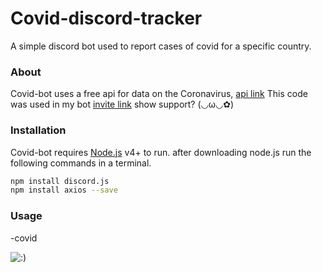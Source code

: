 # Covid-discord-tracker

A simple discord bot used to report cases of covid for a specific country.

 ### About
 
 Covid-bot uses a free api for data on the Coronavirus, [api link](https://covid19api.com/) 
 This code was used in my bot [invite link](https://discord.com/oauth2/authorize?client_id=721013842200756276&permissions=805563607&scope=bot) show support? (◡ω◡✿)
 
### Installation

Covid-bot requires [Node.js](https://nodejs.org/) v4+ to run.
after downloading node.js run the following commands in a terminal.

```sh
npm install discord.js
npm install axios --save
```

### Usage


-covid <country-name>

![:)](https://i.ibb.co/k6sNnP4/covid.png)
